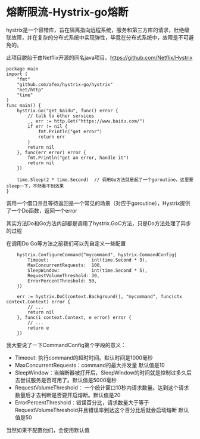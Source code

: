 ﻿# 熔断限流-Hystrix-go熔断 #

hystrix是一个容错库，旨在隔离指向远程系统，服务和第三方库的请求，杜绝级联故障，并在复杂的分布式系统中实现弹性，毕竟在分布式系统中，故障是不可避免的。

此项目脱胎于由Netflix开源的同名java项目。https://github.com/Netflix/Hystrix


```
package main
import (
	"fmt"
	"github.com/afex/hystrix-go/hystrix"
	"net/http"
	"time"
)
func main() {
	hystrix.Go("get_baidu", func() error {
		// talk to other services
		_, err := http.Get("https://www.baidu.com/")
		if err != nil {
			fmt.Println("get error")
			return err
		}
		return nil
	}, func(err error) error {
		fmt.Println("get an error, handle it")
		return nil
	})
 
	time.Sleep(2 * time.Second)  // 调用Go方法就是起了一个goroutine，这里要sleep一下，不然看不到效果
}
```

调用一个借口并且等待返回是一个常见的场景（对应于goroutine），Hystrix提供了一个Do函数，返回一个error

其实方法Do和Go方法内部都是调用了hystrix.GoC方法，只是Do方法处理了异步的过程

在调用Do Go等方法之前我们可以先自定义一些配置

```
	hystrix.ConfigureCommand("mycommand", hystrix.CommandConfig{
		Timeout:                int(time.Second * 3),
		MaxConcurrentRequests:  100,
		SleepWindow:            int(time.Second * 5),
		RequestVolumeThreshold: 30,
		ErrorPercentThreshold: 50,
	})

	err := hystrix.DoC(context.Background(), "mycommand", func(ctx context.Context) error {
		// ...
		return nil
	}, func(i context.Context, e error) error {
		// ...
		return e
	})
```

我大要说了一下CommandConfig第个字段的意义：

* Timeout: 执行command的超时时间。默认时间是1000毫秒
* MaxConcurrentRequests：command的最大并发量 默认值是10
* SleepWindow：当熔断器被打开后，SleepWindow的时间就是控制过多久后去尝试服务是否可用了。默认值是5000毫秒
* RequestVolumeThreshold： 一个统计窗口10秒内请求数量。达到这个请求数量后才去判断是否要开启熔断。默认值是20
* ErrorPercentThreshold：错误百分比，请求数量大于等于RequestVolumeThreshold并且错误率到达这个百分比后就会启动熔断 默认值是50

当然如果不配置他们，会使用默认值